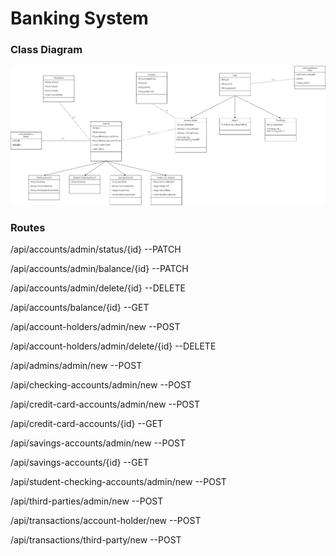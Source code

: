 # Banking System

### Class Diagram

<img src="https://github.com/Openbank-Java-Bootcamp/Lisa-banking-system/blob/main/class-diagram-bs.drawio.png" />


### Routes

/api/accounts/admin/status/{id} --PATCH

/api/accounts/admin/balance/{id} --PATCH

/api/accounts/admin/delete/{id} --DELETE

/api/accounts/balance/{id} --GET

/api/account-holders/admin/new --POST

/api/account-holders/admin/delete/{id} --DELETE

/api/admins/admin/new --POST

/api/checking-accounts/admin/new --POST

/api/credit-card-accounts/admin/new --POST

/api/credit-card-accounts/{id} --GET

/api/savings-accounts/admin/new --POST

/api/savings-accounts/{id} --GET

/api/student-checking-accounts/admin/new --POST

/api/third-parties/admin/new --POST

/api/transactions/account-holder/new --POST

/api/transactions/third-party/new --POST
